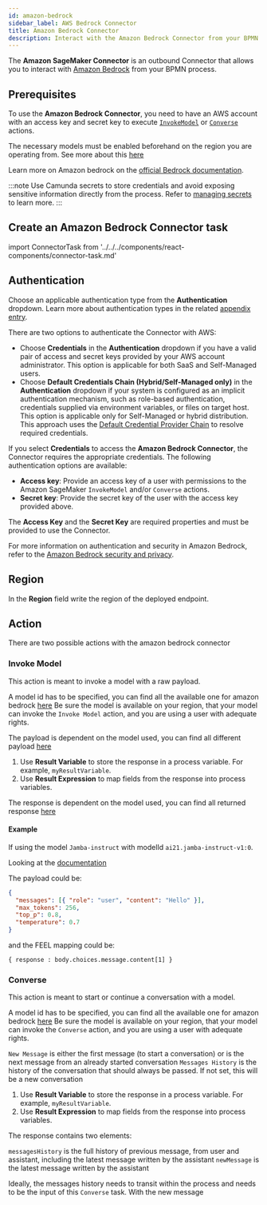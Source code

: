 ```yaml
---
id: amazon-bedrock
sidebar_label: AWS Bedrock Connector
title: Amazon Bedrock Connector
description: Interact with the Amazon Bedrock Connector from your BPMN process.
---
```



The **Amazon SageMaker Connector** is an outbound Connector that allows you to interact with
[Amazon Bedrock](https://aws.amazon.com/bedrock/) from your BPMN process.

## Prerequisites

To use the **Amazon Bedrock Connector**, you need to have an AWS account with an access key and secret key to
execute [`InvokeModel`](https://docs.aws.amazon.com/bedrock/latest/APIReference/API_runtime_InvokeModel.html) or
[`Converse`](https://docs.aws.amazon.com/bedrock/latest/APIReference/API_runtime_Converse.html) actions.

The necessary models must be enabled beforehand on the region you are operating from. See more about
this [here](https://docs.aws.amazon.com/bedrock/latest/userguide/model-access.html)

Learn more on Amazon bedrock on
the [official Bedrock documentation](https://docs.aws.amazon.com/bedrock/latest/userguide/what-is-bedrock.html).

:::note
Use Camunda secrets to store credentials and avoid exposing sensitive information directly from the process. Refer
to [managing secrets](/components/console/manage-clusters/manage-secrets.md) to learn more.
:::

## Create an Amazon Bedrock Connector task

import ConnectorTask from '../../../components/react-components/connector-task.md'

<ConnectorTask/>

## Authentication

Choose an applicable authentication type from the **Authentication** dropdown. Learn more about authentication types in
the related [appendix entry](#aws-authentication-types).

There are two options to authenticate the Connector with AWS:

- Choose **Credentials** in the **Authentication** dropdown if you have a valid pair of access and secret keys provided
  by your AWS account administrator. This option is applicable for both SaaS and Self-Managed users.
- Choose **Default Credentials Chain (Hybrid/Self-Managed only)** in the **Authentication** dropdown if your system is
  configured as an implicit authentication mechanism, such as role-based authentication, credentials supplied via
  environment variables, or files on target host. This option is applicable only for Self-Managed or hybrid
  distribution. This approach uses
  the [Default Credential Provider Chain](https://docs.aws.amazon.com/sdk-for-java/v1/developer-guide/credentials.html)
  to resolve required credentials.

If you select **Credentials** to access the **Amazon Bedrock Connector**, the Connector requires the appropriate
credentials. The following authentication options are available:

- **Access key**: Provide an access key of a user with permissions to the Amazon SageMaker `InvokeModel`
  and/or `Converse` actions.
- **Secret key**: Provide the secret key of the user with the access key provided above.

The **Access Key** and the **Secret Key** are required properties and must be provided to use the Connector.

For more information on authentication and security in Amazon Bedrock, refer to
the [Amazon Bedrock security and privacy](https://aws.amazon.com/bedrock/security-compliance/).

## Region

In the **Region** field write the region of the deployed endpoint.

## Action

There are two possible actions with the amazon bedrock connector

### Invoke Model

This action is meant to invoke a model with a raw payload.

A model id has to be specified, you can find all the available one for amazon
bedrock [here](https://docs.aws.amazon.com/bedrock/latest/userguide/model-ids.html)
Be sure the model is available on your region, that your model can invoke the `Invoke Model` action, and you are using a user with adequate rights.

The payload is dependent on the model used, you can find all different
payload [here](https://docs.aws.amazon.com/bedrock/latest/userguide/model-parameters.html)

1. Use **Result Variable** to store the response in a process variable. For example, `myResultVariable`.
2. Use **Result Expression** to map fields from the response into process variables.

The response is dependent on the model used, you can find all returned
response [here](https://docs.aws.amazon.com/bedrock/latest/userguide/model-parameters.html)

#### Example

If using the model `Jamba-instruct` with modelId `ai21.jamba-instruct-v1:0`.

Looking at the [documentation](https://docs.aws.amazon.com/bedrock/latest/userguide/model-parameters-jamba.html)

The payload could be:

```json
{
  "messages": [{ "role": "user", "content": "Hello" }],
  "max_tokens": 256,
  "top_p": 0.8,
  "temperature": 0.7
}
```

and the FEEL mapping could be:

```
{ response : body.choices.message.content[1] }
```

### Converse

This action is meant to start or continue a conversation with a model.

A model id has to be specified, you can find all the available one for amazon
bedrock [here](https://docs.aws.amazon.com/bedrock/latest/userguide/model-ids.html)
Be sure the model is available on your region, that your model can invoke the `Converse` action, and you are using a user with adequate rights.

`New Message` is either the first message (to start a conversation) or is the next message from an already started conversation
`Messages History` is the history of the conversation that should always be passed. If not set, this will be a new conversation

1. Use **Result Variable** to store the response in a process variable. For example, `myResultVariable`.
2. Use **Result Expression** to map fields from the response into process variables.

The response contains two elements:

`messagesHistory` is the full history of previous message, from user and assistant, including the latest message written by the assistant
`newMessage` is the latest message written by the assistant

Ideally, the messages history needs to transit within the process and needs to be the input of this `Converse` task.
With the new message
